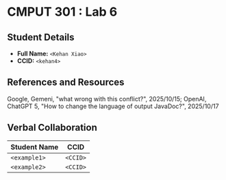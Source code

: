 # CMPUT 301 : Lab 6

## Student Details

- **Full Name:** `<Kehan Xiao>`
- **CCID:** `<kehan4>`

## References and Resources

<!-- List any resources used here, or simply put `N/A` if not applicable. -->
Google, Gemeni, "what wrong with this conflict?", 2025/10/15;
OpenAI, ChatGPT 5, "How to change the language of output JavaDoc?", 2025/10/17

## Verbal Collaboration

| Student Name | CCID     |
| ------------ | -------- |
| `<example1>` | `<CCID>` |
| `<example2>` | `<CCID>` |
